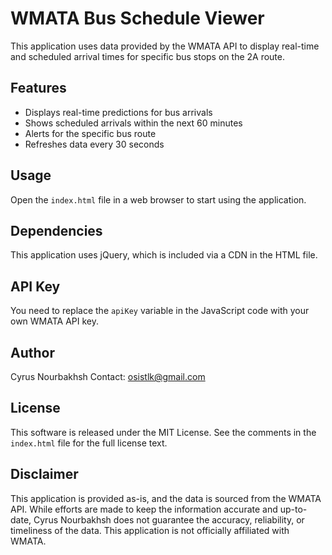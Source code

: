 # WMATA Bus Schedule Viewer

This application uses data provided by the WMATA API to display real-time and scheduled arrival times for specific bus stops on the 2A route.

## Features

- Displays real-time predictions for bus arrivals
- Shows scheduled arrivals within the next 60 minutes
- Alerts for the specific bus route
- Refreshes data every 30 seconds

## Usage

Open the `index.html` file in a web browser to start using the application.

## Dependencies

This application uses jQuery, which is included via a CDN in the HTML file.

## API Key

You need to replace the `apiKey` variable in the JavaScript code with your own WMATA API key.

## Author

Cyrus Nourbakhsh
Contact: osistlk@gmail.com

## License

This software is released under the MIT License. See the comments in the `index.html` file for the full license text.

## Disclaimer

This application is provided as-is, and the data is sourced from the WMATA API. While efforts are made to keep the information accurate and up-to-date, Cyrus Nourbakhsh does not guarantee the accuracy, reliability, or timeliness of the data. This application is not officially affiliated with WMATA.
